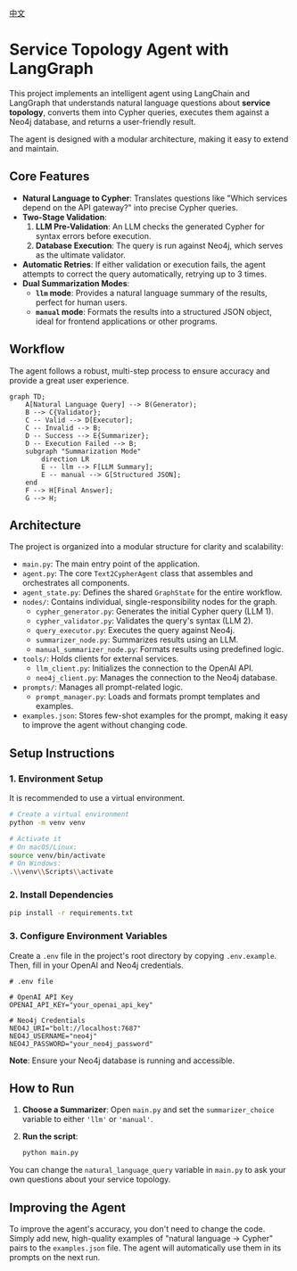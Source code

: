 [中文](./README.md)

# Service Topology Agent with LangGraph

This project implements an intelligent agent using LangChain and LangGraph that understands natural language questions about **service topology**, converts them into Cypher queries, executes them against a Neo4j database, and returns a user-friendly result.

The agent is designed with a modular architecture, making it easy to extend and maintain.

## Core Features

- **Natural Language to Cypher**: Translates questions like "Which services depend on the API gateway?" into precise Cypher queries.
- **Two-Stage Validation**:
    1.  **LLM Pre-Validation**: An LLM checks the generated Cypher for syntax errors before execution.
    2.  **Database Execution**: The query is run against Neo4j, which serves as the ultimate validator.
- **Automatic Retries**: If either validation or execution fails, the agent attempts to correct the query automatically, retrying up to 3 times.
- **Dual Summarization Modes**:
    - **`llm` mode**: Provides a natural language summary of the results, perfect for human users.
    - **`manual` mode**: Formats the results into a structured JSON object, ideal for frontend applications or other programs.

## Workflow

The agent follows a robust, multi-step process to ensure accuracy and provide a great user experience.

```mermaid
graph TD;
    A[Natural Language Query] --> B(Generator);
    B --> C{Validator};
    C -- Valid --> D[Executor];
    C -- Invalid --> B;
    D -- Success --> E{Summarizer};
    D -- Execution Failed --> B;
    subgraph "Summarization Mode"
        direction LR
        E -- llm --> F[LLM Summary];
        E -- manual --> G[Structured JSON];
    end
    F --> H[Final Answer];
    G --> H;
```

## Architecture

The project is organized into a modular structure for clarity and scalability:

- `main.py`: The main entry point of the application.
- `agent.py`: The core `Text2CypherAgent` class that assembles and orchestrates all components.
- `agent_state.py`: Defines the shared `GraphState` for the entire workflow.
- `nodes/`: Contains individual, single-responsibility nodes for the graph.
    - `cypher_generator.py`: Generates the initial Cypher query (LLM 1).
    - `cypher_validator.py`: Validates the query's syntax (LLM 2).
    - `query_executor.py`: Executes the query against Neo4j.
    - `summarizer_node.py`: Summarizes results using an LLM.
    - `manual_summarizer_node.py`: Formats results using predefined logic.
- `tools/`: Holds clients for external services.
    - `llm_client.py`: Initializes the connection to the OpenAI API.
    - `neo4j_client.py`: Manages the connection to the Neo4j database.
- `prompts/`: Manages all prompt-related logic.
    - `prompt_manager.py`: Loads and formats prompt templates and examples.
- `examples.json`: Stores few-shot examples for the prompt, making it easy to improve the agent without changing code.

## Setup Instructions

### 1. Environment Setup

It is recommended to use a virtual environment.

```bash
# Create a virtual environment
python -m venv venv

# Activate it
# On macOS/Linux:
source venv/bin/activate
# On Windows:
.\\venv\\Scripts\\activate
```

### 2. Install Dependencies

```bash
pip install -r requirements.txt
```

### 3. Configure Environment Variables

Create a `.env` file in the project's root directory by copying `.env.example`. Then, fill in your OpenAI and Neo4j credentials.

```
# .env file

# OpenAI API Key
OPENAI_API_KEY="your_openai_api_key"

# Neo4j Credentials
NEO4J_URI="bolt://localhost:7687"
NEO4J_USERNAME="neo4j"
NEO4J_PASSWORD="your_neo4j_password"
```
**Note**: Ensure your Neo4j database is running and accessible.

## How to Run

1.  **Choose a Summarizer**: Open `main.py` and set the `summarizer_choice` variable to either `'llm'` or `'manual'`.
2.  **Run the script**:

    ```bash
    python main.py
    ```

You can change the `natural_language_query` variable in `main.py` to ask your own questions about your service topology.

## Improving the Agent

To improve the agent's accuracy, you don't need to change the code. Simply add new, high-quality examples of "natural language -> Cypher" pairs to the `examples.json` file. The agent will automatically use them in its prompts on the next run. 